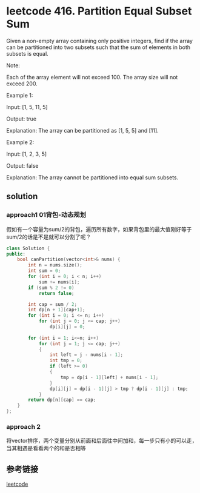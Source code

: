 # leetcode 416. Partition Equal Subset Sum

Given a non-empty array containing only positive integers, find if the array can be partitioned into two subsets such that the sum of elements in both subsets is equal.

Note:

Each of the array element will not exceed 100.
The array size will not exceed 200.
 

Example 1:

Input: [1, 5, 11, 5]

Output: true

Explanation: The array can be partitioned as [1, 5, 5] and [11].
 

Example 2:

Input: [1, 2, 3, 5]

Output: false

Explanation: The array cannot be partitioned into equal sum subsets.

## solution

### approach1 01背包-动态规划

假如有一个容量为sum/2的背包，遍历所有数字，如果背包里的最大值刚好等于sum/2的话是不是就可以分割了呢？

```c++
class Solution {
public:
    bool canPartition(vector<int>& nums) {
        int n = nums.size();
		int sum = 0;
		for (int i = 0; i < n; i++)
			sum += nums[i];
		if (sum % 2 != 0)
			return false;

		int cap = sum / 2;
		int dp[n + 1][cap+1];
		for (int i = 0; i <= n; i++)
			for (int j = 0; j <= cap; j++)
				dp[i][j] = 0;
			
		for (int i = 1; i<=n; i++)
			for (int j = 1; j <= cap; j++)
			{
				int left = j - nums[i - 1];
				int tmp = 0;
				if (left >= 0)
				{
					tmp = dp[i - 1][left] + nums[i - 1];
				}
				dp[i][j] = dp[i - 1][j] > tmp ? dp[i - 1][j] : tmp;
			}
		return dp[n][cap] == cap;
    }
};
```

### approach 2

将vector排序，两个变量分别从前面和后面往中间加和，每一步只有小的可以走，当其相遇是看看两个的和是否相等

## 参考链接

[leetcode](https://leetcode.com/problems/partition-equal-subset-sum/)